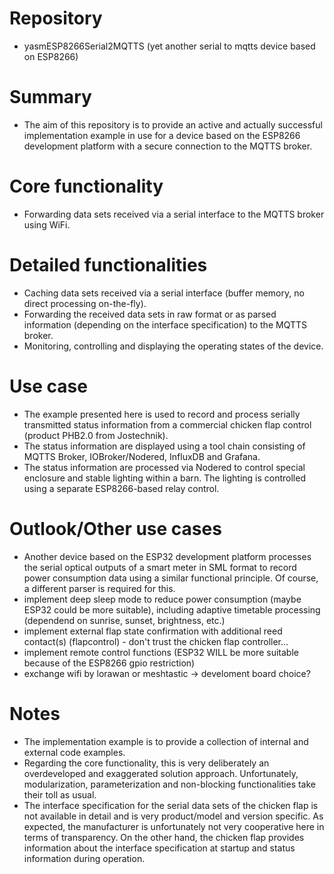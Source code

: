 # Repository
- yasmESP8266Serial2MQTTS (yet another serial to mqtts device based on ESP8266)

# Summary
- The aim of this repository is to provide an active and actually successful implementation example in use for a device based on the ESP8266 development platform with a secure connection to the MQTTS broker.

# Core functionality
- Forwarding data sets received via a serial interface to the MQTTS broker using WiFi.

# Detailed functionalities
- Caching data sets received via a serial interface (buffer memory, no direct processing on-the-fly).
- Forwarding the received data sets in raw format or as parsed information (depending on the interface specification) to the MQTTS broker.
- Monitoring, controlling and displaying the operating states of the device.

# Use case
- The example presented here is used to record and process serially transmitted status information from a commercial chicken flap control (product PHB2.0 from Jostechnik).
- The status information are displayed using a tool chain consisting of MQTTS Broker, IOBroker/Nodered, InfluxDB and Grafana.
- The status information are processed via Nodered to control special enclosure and stable lighting within a barn. The lighting is controlled using a separate ESP8266-based relay control.

# Outlook/Other use cases
- Another device based on the ESP32 development platform processes the serial optical outputs of a smart meter in SML format to record power consumption data using a similar functional principle. Of course, a different parser is required for this.
- implement deep sleep mode to reduce power consumption (maybe ESP32 could be more suitable), including adaptive timetable processing (dependend on sunrise, sunset, brightness, etc.)
- implement external flap state confirmation with additional reed contact(s) (flapcontrol) - don't trust the chicken flap controller...
- implement remote control functions (ESP32 WILL be more suitable because of the ESP8266 gpio restriction)
- exchange wifi by lorawan or meshtastic -> develoment board choice?

# Notes
- The implementation example is to provide a collection of internal and external code examples.
- Regarding the core functionality, this is very deliberately an overdeveloped and exaggerated solution approach. Unfortunately, modularization, parameterization and non-blocking functionalities take their toll as usual.
- The interface specification for the serial data sets of the chicken flap is not available in detail and is very product/model and version specific. As expected, the manufacturer is unfortunately not very cooperative here in terms of transparency. On the other hand, the chicken flap provides information about the interface specification at startup and status information during operation.
